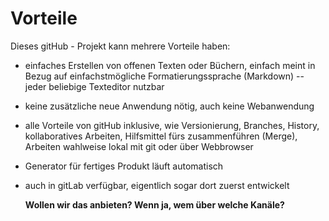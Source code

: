 # Vorteile

Dieses gitHub - Projekt kann mehrere Vorteile haben:

* einfaches Erstellen von offenen Texten oder Büchern, einfach meint in Bezug auf einfachstmögliche Formatierungssprache (Markdown) -- jeder beliebige Texteditor nutzbar
* keine zusätzliche neue Anwendung nötig, auch keine Webanwendung
* alle Vorteile von gitHub inklusive, wie Versionierung, Branches, History, kollaboratives Arbeiten, Hilfsmittel fürs zusammenführen (Merge), Arbeiten wahlweise lokal mit git oder über Webbrowser
* Generator für fertiges Produkt läuft automatisch
* auch in gitLab verfügbar, eigentlich sogar dort zuerst entwickelt

  **Wollen wir das anbieten? Wenn ja, wem über welche Kanäle?**
  
